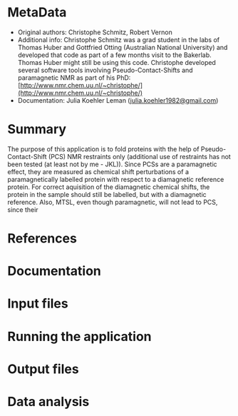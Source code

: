 # MetaData
* Original authors: Christophe Schmitz, Robert Vernon
* Additional info: Christophe Schmitz was a grad student in the labs of Thomas Huber and Gottfried Otting (Australian National University) and developed that code as part of a few months visit to the Bakerlab. Thomas Huber might still be using this code. Christophe developed several software tools involving Pseudo-Contact-Shifts and paramagnetic NMR as part of his PhD: [http://www.nmr.chem.uu.nl/~christophe/](http://www.nmr.chem.uu.nl/~christophe/)
* Documentation: Julia Koehler Leman (julia.koehler1982@gmail.com) 

# Summary
The purpose of this application is to fold proteins with the help of Pseudo-Contact-Shift (PCS) NMR restraints only (additional use of restraints has not been tested (at least not by me - JKL)). Since PCSs are a paramagnetic effect, they are measured as chemical shift perturbations of a paramagnetically labelled protein with respect to a diamagnetic reference protein. For correct aquisition of the diamagnetic chemical shifts, the protein in the sample should still be labelled, but with a diamagnetic reference. Also, MTSL, even though paramagnetic, will not lead to PCS, since their 


# References


# Documentation


# Input files


# Running the application


# Output files


# Data analysis

